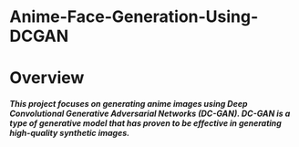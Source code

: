 # Anime-Face-Generation-Using-DCGAN


# Overview
<h5> This project focuses on generating anime images using Deep Convolutional Generative Adversarial Networks (DC-GAN). DC-GAN is a type of generative model that has proven to be effective in generating high-quality synthetic images.</h5>
